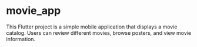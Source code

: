 # movie_app
This Flutter project is a simple mobile application that displays a movie catalog. Users can review different movies, browse posters, and view movie information.
